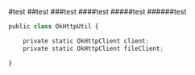 #test
##test
###test
####test
#####test
######test


```python
public class OkHttpUtil {

    private static OkHttpClient client;
    private static OkHttpClient fileClient;

}
```